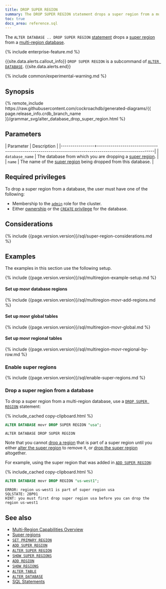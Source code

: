 ```yaml
---
title: DROP SUPER REGION
summary: The DROP SUPER REGION statement drops a super region from a multi-region database.
toc: true
docs_area: reference.sql
---
```


 The `ALTER DATABASE .. DROP SUPER REGION` [statement](sql-statements.html) drops a [super region](multiregion-overview.html#super-regions) from a [multi-region database](multiregion-overview.html).
 
{% include enterprise-feature.md %}

{{site.data.alerts.callout_info}}
`DROP SUPER REGION` is a subcommand of [`ALTER DATABASE`](alter-database.html).
{{site.data.alerts.end}}

{% include common/experimental-warning.md %}

## Synopsis

<div>
{% remote_include https://raw.githubusercontent.com/cockroachdb/generated-diagrams/{{ page.release_info.crdb_branch_name }}/grammar_svg/alter_database_drop_super_region.html %}
</div>

## Parameters

| Parameter       | Description                                                                                               |
|-----------------+-----------------------------------------------------------------------------------------------------------|
| `database_name` | The database from which you are dropping a [super region](multiregion-overview.html#super-regions).       |
| `name`          | The name of the [super region](multiregion-overview.html#super-regions) being dropped from this database. |

## Required privileges

To drop a super region from a database, the user must have one of the following:

- Membership to the [`admin`](security-reference/authorization.html#roles) role for the cluster.
- Either [ownership](security-reference/authorization.html#object-ownership) or the [`CREATE` privilege](security-reference/authorization.html#supported-privileges) for the database.

## Considerations

{% include {{page.version.version}}/sql/super-region-considerations.md %}

## Examples

The examples in this section use the following setup.

{% include {{page.version.version}}/sql/multiregion-example-setup.md %}

#### Set up movr database regions

{% include {{page.version.version}}/sql/multiregion-movr-add-regions.md %}

#### Set up movr global tables

{% include {{page.version.version}}/sql/multiregion-movr-global.md %}

#### Set up movr regional tables

{% include {{page.version.version}}/sql/multiregion-movr-regional-by-row.md %}

### Enable super regions

{% include {{page.version.version}}/sql/enable-super-regions.md %}

### Drop a super region from a database

To drop a super region from a multi-region database, use a [`DROP SUPER REGION`](drop-super-region.html) statement:

{% include_cached copy-clipboard.html %}
~~~ sql
ALTER DATABASE movr DROP SUPER REGION "usa";
~~~

~~~
ALTER DATABASE DROP SUPER REGION
~~~

Note that you cannot [drop a region](drop-region.html) that is part of a super region until you either [alter the super region](alter-super-region.html) to remove it, or [drop the super region](drop-super-region.html) altogether.

For example, using the super region that was added in [`ADD SUPER REGION`](add-super-region.html#add-a-super-region-to-a-database):

{% include_cached copy-clipboard.html %}
~~~ sql
ALTER DATABASE movr DROP REGION "us-west1";
~~~

~~~
ERROR: region us-west1 is part of super region usa
SQLSTATE: 2BP01
HINT: you must first drop super region usa before you can drop the region us-west1
~~~

## See also

- [Multi-Region Capabilities Overview](multiregion-overview.html)
- [Super regions](multiregion-overview.html#super-regions)
- [`SET PRIMARY REGION`](set-primary-region.html)
- [`ADD SUPER REGION`](add-super-region.html)
- [`ALTER SUPER REGION`](alter-super-region.html)
- [`SHOW SUPER REGIONS`](show-super-regions.html)
- [`ADD REGION`](add-region.html)
- [`SHOW REGIONS`](show-regions.html)
- [`ALTER TABLE`](alter-table.html)
- [`ALTER DATABASE`](alter-database.html)
- [SQL Statements](sql-statements.html)
